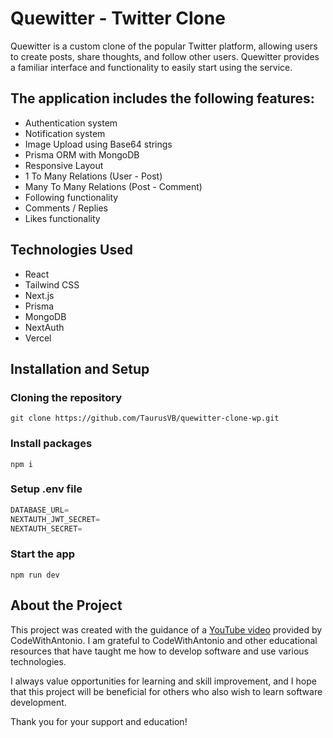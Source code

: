 # Quewitter - Twitter Clone

Quewitter is a custom clone of the popular Twitter platform, allowing users to create posts, share thoughts, and follow other users. Quewitter provides a familiar interface and functionality to easily start using the service.

## The application includes the following features:

- Authentication system
- Notification system
- Image Upload using Base64 strings
- Prisma ORM with MongoDB
- Responsive Layout
- 1 To Many Relations (User - Post)
- Many To Many Relations (Post - Comment)
- Following functionality
- Comments / Replies
- Likes functionality

 ## Technologies Used

- React
- Tailwind CSS
- Next.js
- Prisma
- MongoDB
- NextAuth
- Vercel

## Installation and Setup

### Cloning the repository

```shell
git clone https://github.com/TaurusVB/quewitter-clone-wp.git
```

### Install packages

```shell
npm i
```

### Setup .env file

```js
DATABASE_URL=
NEXTAUTH_JWT_SECRET=
NEXTAUTH_SECRET=
```

### Start the app

```shell
npm run dev
```

## About the Project

This project was created with the guidance of a [YouTube video](https://www.youtube.com/watch?v=ytkG7RT6SvU&list=LL&index=1&ab_channel=CodeWithAntonio) provided by CodeWithAntonio. I am grateful to CodeWithAntonio and other educational resources that have taught me how to develop software and use various technologies.

I always value opportunities for learning and skill improvement, and I hope that this project will be beneficial for others who also wish to learn software development.

Thank you for your support and education!



